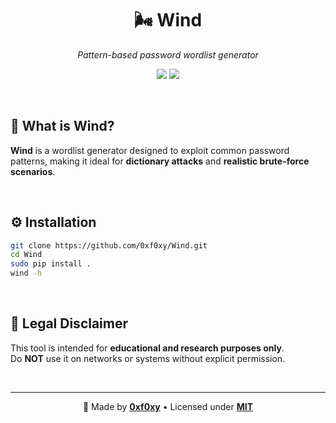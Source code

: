 <h1 align="center">🌬️ Wind</h1>
<p align="center"><em>Pattern-based password wordlist generator</em></p>

<p align="center">
  <a href="https://www.python.org/"><img src="https://img.shields.io/badge/Python-3.10+-3776AB?style=flat&logo=python&logoColor=white"></a>
  <a href="https://opensource.org/licenses/MIT"><img src="https://img.shields.io/badge/license-MIT-3DA639?style=flat&logo=OpenSourceInitiative&logoColor=white"/></a>
</p>

<br>

## 🧠 What is Wind?

**Wind** is a wordlist generator designed to exploit common password patterns, making it ideal for **dictionary attacks** and **realistic brute-force scenarios**.

<br>

## ⚙️ Installation

```bash
git clone https://github.com/0xf0xy/Wind.git
cd Wind
sudo pip install .
wind -h
```

<br>

## 🔐 Legal Disclaimer

This tool is intended for **educational and research purposes only**.  
Do **NOT** use it on networks or systems without explicit permission.

<br>

___
<p align="center">
  🦊 Made by <a href="https://github.com/0xf0xy" target="_blank"><b>0xf0xy</b></a> • 
  Licensed under <a href="./LICENSE"><b>MIT</b></a>
</p>
